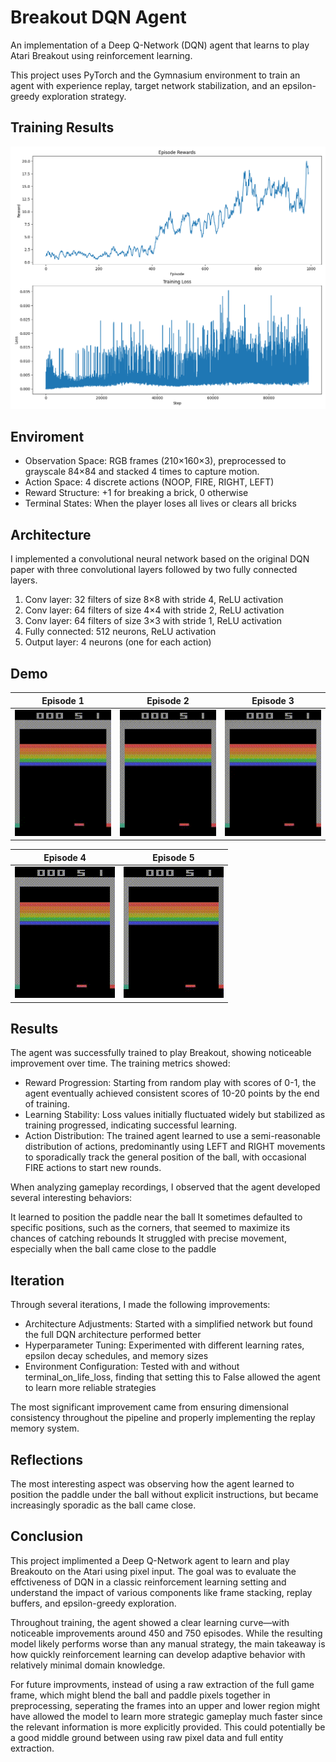 # Breakout DQN Agent

An implementation of a Deep Q-Network (DQN) agent that learns to play Atari Breakout using reinforcement learning.

This project uses PyTorch and the Gymnasium environment to train an agent with experience replay, target network stabilization, and an epsilon-greedy exploration strategy.

## Training Results

![training_results](training_results.png?raw=true)

## Enviroment

- Observation Space: RGB frames (210×160×3), preprocessed to grayscale 84×84 and stacked 4 times to capture motion.
- Action Space: 4 discrete actions (NOOP, FIRE, RIGHT, LEFT)
- Reward Structure: +1 for breaking a brick, 0 otherwise
- Terminal States: When the player loses all lives or clears all bricks

## Architecture

I implemented a convolutional neural network based on the original DQN paper with three convolutional layers followed by two fully connected layers.

1. Conv layer: 32 filters of size 8×8 with stride 4, ReLU activation
2. Conv layer: 64 filters of size 4×4 with stride 2, ReLU activation
3. Conv layer: 64 filters of size 3×3 with stride 1, ReLU activation
4. Fully connected: 512 neurons, ReLU activation
5. Output layer: 4 neurons (one for each action)

## Demo

| Episode 1 | Episode 2 | Episode 3 | 
|-----------|-----------|-----------|
| ![Episode 1](videos/breakout/breakout-episode-0.gif) | ![Episode 2](videos/breakout/breakout-episode-1.gif) | ![Episode 3](videos/breakout/breakout-episode-2.gif) | 

| Episode 4 | Episode 5 |
|-----------|-----------|
| ![Episode 4](videos/breakout/breakout-episode-3.gif) | ![Episode 5](videos/breakout/breakout-episode-4.gif) |

## Results

The agent was successfully trained to play Breakout, showing noticeable improvement over time. The training metrics showed:

- Reward Progression: Starting from random play with scores of 0-1, the agent eventually achieved consistent scores of 10-20 points by the end of training.
- Learning Stability: Loss values initially fluctuated widely but stabilized as training progressed, indicating successful learning.
- Action Distribution: The trained agent learned to use a semi-reasonable distribution of actions, predominantly using LEFT and RIGHT movements to sporadically track the general position of the ball, with occasional FIRE actions to start new rounds. 

When analyzing gameplay recordings, I observed that the agent developed several interesting behaviors:

It learned to position the paddle near the ball
It sometimes defaulted to specific positions, such as the corners, that seemed to maximize its chances of catching rebounds
It struggled with precise movement, especially when the ball came close to the paddle

## Iteration

Through several iterations, I made the following improvements:

- Architecture Adjustments: Started with a simplified network but found the full DQN architecture performed better
- Hyperparameter Tuning: Experimented with different learning rates, epsilon decay schedules, and memory sizes
- Environment Configuration: Tested with and without terminal_on_life_loss, finding that setting this to False allowed the agent to learn more reliable strategies

The most significant improvement came from ensuring dimensional consistency throughout the pipeline and properly implementing the replay memory system.

## Reflections

The most interesting aspect was observing how the agent learned to position the paddle under the ball without explicit instructions, but became increasingly sporadic as the ball came close.

## Conclusion

This project implimented a Deep Q-Network agent to learn and play Breakouto on the Atari using pixel input. The goal was to evaluate the effctiveness of DQN in a classic reinforcement learning setting and understand the impact of various components like frame stacking, replay buffers, and epsilon-greedy exploration.

Throughout training, the agent showed a clear learning curve—with noticeable improvements around 450 and 750 episodes. While the resulting model likely performs worse than any manual strategy, the main takeaway is how quickly reinforcement learning can develop adaptive behavior with relatively minimal domain knowledge.

For future improvments, instead of using a raw extraction of the full game frame, which might blend the ball and paddle pixels together in preprocessing, seperating the frames into an upper and lower region might have allowed the model to learn more strategic gameplay much faster since the relevant information is more explicitly provided. This could potentially be a good middle ground between using raw pixel data and full entity extraction.
